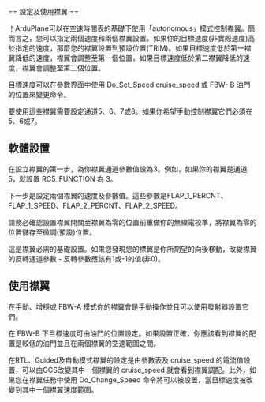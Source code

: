 ﻿== 設定及使用襟翼 ==

！ArduPlane可以在空速時間表的基礎下使用「autonomous」模式控制襟翼。簡而言之，您可以指定兩個速度和兩個襟翼設置。如果你的目標速度(非實際速度)高於指定的速度，那麼您的襟翼設置到預設位置(TRIM)。如果目標速度低於第一襟翼降低的速度，襟翼會調整至第一個位置，如果目標速度低於第二襟翼降低的速度，襟翼會調整至第二個位置。

目標速度可以在參數界面中使用 Do\_Set\_Speed cruise\_speed 或 FBW- B 油門的位置來變更命令。

要使用這些襟翼需要設定通道5、6、7或8。如果你希望手動控制襟翼它們必須在5、6或7。


## 軟體設置 ##

在設立襟翼的第一步，為你襟翼通道參數值設為3。例如，如果你的襟翼是通道5，就設置 RC5\_FUNCTION 為 3。

下一步是設定兩個襟翼的速度及參數值。這些參數是FLAP\_1\_PERCNT、FLAP\_1\_SPEED、FLAP\_2\_PERCNT、FLAP\_2\_SPEED。

請務必確認設置襟翼開關至襟翼為零的位置前重做你的無線電校準，將襟翼為零的位置儲存至微調(預設)位置。

這是襟翼必需的基礎設置。如果您發現您的襟翼是你所期望的向後移動，改變襟翼的反轉通道參數 - 反轉參數應該有1或-1的值(非0)。

## 使用襟翼 ##

在手動、增穩或 FBW-A 模式你的襟翼會是手動操作並且可以使用發射器設置它們。

在 FBW-B 下目標速度可由油門的位置設定。如果設置正確，你應該看到襟翼的配置是較低的油門並且在兩個襟翼的空速範圍之間。

在RTL、Guided及自動模式襟翼的設定是由參數表及 cruise\_speed 的電流值設置，可以由GCS改變其中一個襟翼的 cruise\_speed 就會看到襟翼調配。此外，如果您在襟翼任務中使用 Do\_Change\_Speed 命令將可以被設置，當目標速度被改變到其中一個襟翼速度範圍。
